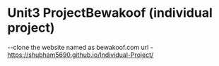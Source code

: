 # Unit3 ProjectBewakoof (individual project)
--clone the website named as bewakoof.com
url - https://shubham5690.github.io/Individual-Project/
